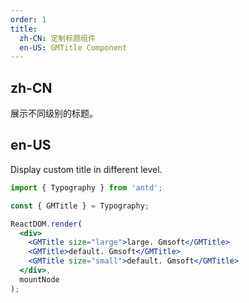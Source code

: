 ```yaml
---
order: 1
title:
  zh-CN: 定制标题组件
  en-US: GMTitle Component
---
```


## zh-CN

展示不同级别的标题。

## en-US

Display custom title in different level.

```jsx
import { Typography } from 'antd';

const { GMTitle } = Typography;

ReactDOM.render(
  <div>
    <GMTitle size="large">large. Gmsoft</GMTitle>
    <GMTitle>default. Gmsoft</GMTitle>
    <GMTitle size="small">default. Gmsoft</GMTitle>
  </div>,
  mountNode
);
```
